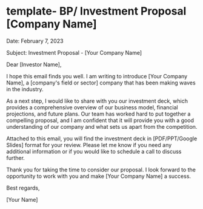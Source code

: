 # template- BP/ Investment Proposal [Company Name]

Date: February 7, 2023

Subject: Investment Proposal - [Your Company Name]

Dear [Investor Name],

I hope this email finds you well. I am writing to introduce [Your Company Name], a [company's field or sector] company that has been making waves in the industry.

As a next step, I would like to share with you our investment deck, which provides a comprehensive overview of our business model, financial projections, and future plans. Our team has worked hard to put together a compelling proposal, and I am confident that it will provide you with a good understanding of our company and what sets us apart from the competition.

Attached to this email, you will find the investment deck in [PDF/PPT/Google Slides] format for your review. Please let me know if you need any additional information or if you would like to schedule a call to discuss further.

Thank you for taking the time to consider our proposal. I look forward to the opportunity to work with you and make [Your Company Name] a success.

Best regards,

[Your Name]